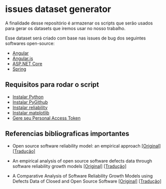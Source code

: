 # issues dataset generator

A finalidade desse repositório é armazenar os scripts que serão usados para gerar os datasets que iremos usar no nosso trabalho.

Esse dataset será criado com base nas issues de bug dos seguintes softwares open-source:
- [Angular](https://github.com/angular/angular)
- [Angular.js](https://github.com/angular/angular.js)
- [ASP.NET Core](https://github.com/dotnet/aspnetcore)
- [Spring](https://github.com/spring-projects/spring-framework)

## Requisitos para rodar o script
- [Instalar Python](https://www.python.org/downloads/)
- [Instalar PyGithub](https://pygithub.readthedocs.io/en/latest/introduction.html)
- [Instalar reliability](https://reliability.readthedocs.io/en/latest/)
- [Instalar matplotlib](https://matplotlib.org/3.3.2/users/installing.html)
- [Gere seu Personal Access Token](https://github.com/settings/tokens)


## Referencias bibliograficas importantes

- Open source software reliability model: an empirical approach [[Original]](https://www.ics.uci.edu/~wscacchi/Papers/WOSSE-2005/ZhouDavis.pdf) [[Tradução]](https://durvalcarvalho.github.io/testesSoftware/#/artigos/open-source-software-reliability-model-an-empirical-approach)

- An empirical analysis of open source software defects data through software reliability growth models [[Original]](https://booksc.xyz/book/31986905/aec648) [[Tradução]](https://durvalcarvalho.github.io/testesSoftware/#/artigos/an-empirical-analysis-of-open-source-software-defects-data-through-software-reliability-growth-models)

- A Comparative Analysis of Software Reliability Growth Models using Defects Data of Closed and Open Source Software [[Original]](https://booksc.xyz/book/21572363/897a7b) [[Tradução]](https://durvalcarvalho.github.io/testesSoftware/#/artigos/a-comparative-analysis-of-software-reliability-growth-models-using-defects-data-of-closed-and-open-source-software)
